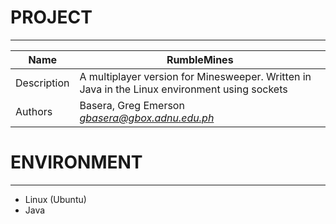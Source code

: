 # PROJECT
---
| Name | RumbleMines |
|------|-------|
| Description | A multiplayer version for Minesweeper. Written in Java in the Linux environment using sockets |
| Authors | Basera, Greg Emerson *gbasera@gbox.adnu.edu.ph* |

# ENVIRONMENT
---
* Linux (Ubuntu)
* Java

